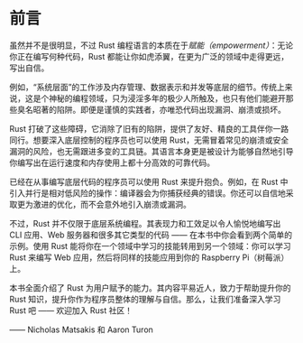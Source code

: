 <!--
# Foreword
-->

# 前言

<!--
It wasn’t always so clear, but the Rust programming language is fundamentally
about *empowerment*: no matter what kind of code you are writing now, Rust
empowers you to reach farther, to program with confidence in a wider variety of
domains than you did before.
-->

虽然并不是很明显，不过 Rust 编程语言的本质在于*赋能（empowerment）*：无论你正在编写何种代码，Rust 都能让你如虎添翼，在更为广泛的领域中走得更远，写出自信。

<!--
Take, for example, “systems-level” work that deals with low-level details of
memory management, data representation, and concurrency. Traditionally, this
realm of programming is seen as arcane, accessible only to a select few who
have devoted the necessary years learning to avoid its infamous pitfalls. And
even those who practice it do so with caution, lest their code be open to
exploits, crashes, or corruption.
-->

例如，“系统层面”的工作涉及内存管理、数据表示和并发等底层的细节。传统上来说，这是个神秘的编程领域，只为浸淫多年的极少人所触及，也只有他们能避开那些臭名昭著的陷阱。即便是谨慎的实践者，亦唯恐代码出现漏洞、崩溃或损坏。

<!--
Rust breaks down these barriers by eliminating the old pitfalls and providing a
friendly, polished set of tools to help you along the way. Programmers who need
to “dip down” into lower-level control can do so with Rust, without taking on
the customary risk of crashes or security holes, and without having to learn
the fine points of a fickle toolchain. Better yet, the language is designed to
guide you naturally towards reliable code that is efficient in terms of speed
and memory usage.
-->

Rust 打破了这些障碍，它消除了旧有的陷阱，提供了友好、精良的工具伴你一路同行。想要深入底层控制的程序员也可以使用 Rust，无需冒着常见的崩溃或安全漏洞的风险，也无需跟进多变的工具链。其语言本身更是被设计为能够自然地引导你编写出在运行速度和内存使用上都十分高效的可靠代码。

<!--
Programmers who are already working with low-level code can use Rust to raise
their ambitions. For example, introducing parallelism in Rust is a relatively
low-risk operation: the compiler will catch the classical mistakes for you. And
you can tackle more aggressive optimizations in your code with the confidence
that you won’t accidentally introduce crashes or exploits.
-->

已经在从事编写底层代码的程序员可以使用 Rust 来提升抱负。例如，在 Rust 中引入并行是相对低风险的操作：编译器会为你捕获经典的错误。你还可以自信地采取更为激进的优化，而不会意外地引入崩溃或漏洞。

<!--
But Rust isn’t limited to low-level systems programming. It’s expressive and
ergonomic enough to make CLI apps, web servers, and many other kinds of code
quite pleasant to write — you’ll find simple examples of both later in the
book. Working with Rust allows you to build skills that transfer from one
domain to another; you can learn Rust by writing a web app, then apply those
same skills to target your Raspberry Pi.
-->

不过，Rust 并不仅限于底层系统编程。其表现力和工效足以令人愉悦地编写出 CLI 应用、Web 服务器和很多其它类型的代码 —— 在本书中你会看到两个简单的示例。使用 Rust 能将你在一个领域中学习的技能转用到另一个领域：你可以学习 Rust 来编写 Web 应用，然后将同样的技能应用到你的 Raspberry Pi（树莓派）上。

<!--
This book fully embraces the potential of Rust to empower its users. It’s a
friendly and approachable text intended to help you level up not just your
knowledge of Rust, but also your reach and confidence as a programmer in
general. So dive in, get ready to learn—and welcome to the Rust community!
-->

本书全面介绍了 Rust 为用户赋予的能力。其内容平易近人，致力于帮助提升你的 Rust 知识，提升你作为程序员整体的理解与自信。那么，让我们准备深入学习 Rust 吧 —— 欢迎加入 Rust 社区！

<!--
— Nicholas Matsakis and Aaron Turon
-->

—— Nicholas Matsakis 和 Aaron Turon

